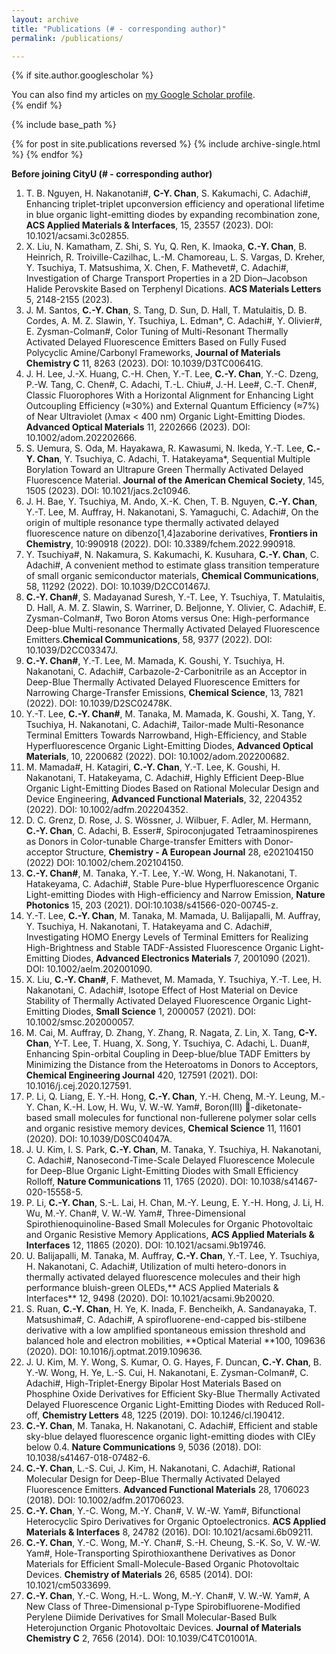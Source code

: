 ```yaml
---
layout: archive
title: "Publications (# - corresponding author)"
permalink: /publications/

---
```


{% if site.author.googlescholar %}
  <div class="wordwrap">You can also find my articles on <a href="{{site.author.googlescholar}}">my Google Scholar profile</a>.</div>
{% endif %}

{% include base_path %}

{% for post in site.publications reversed %}
  {% include archive-single.html %}
{% endfor %}


 **Before joining CityU (# - corresponding author)**
1.	T. B. Nguyen, H. Nakanotani#, **C-Y. Chan**, S. Kakumachi, C. Adachi#, Enhancing triplet-triplet upconversion efficiency and operational lifetime in blue organic light-emitting diodes by expanding recombination zone, **ACS Applied Materials & Interfaces**, 15, 23557 (2023). DOI: 10.1021/acsami.3c02855.
2.	X. Liu, N. Kamatham, Z. Shi, S. Yu, Q. Ren, K. Imaoka, **C.-Y. Chan**, B. Heinrich, R. Troiville-Cazilhac, L.-M. Chamoreau, L. S. Vargas, D. Kreher, Y. Tsuchiya, T. Matsushima, X. Chen, F. Mathevet#, C. Adachi#, Investigation of Charge Transport Properties in a 2D Dion–Jacobson Halide Perovskite Based on Terphenyl Dications. **ACS Materials Letters** 5, 2148-2155 (2023).
3.	J. M.  Santos, **C.-Y. Chan**, S. Tang, D. Sun, D. Hall, T. Matulaitis, D. B. Cordes, A. M. Z. Slawin, Y. Tsuchiya, L. Edman*, C. Adachi#, Y. Olivier#, E. Zysman-Colman#, Color Tuning of Multi-Resonant Thermally Activated Delayed Fluorescence Emitters Based on Fully Fused Polycyclic Amine/Carbonyl Frameworks, **Journal of Materials Chemistry C** 11, 8263 (2023). DOI: 10.1039/D3TC00641G.
4.	J. H. Lee, J.-X. Huang, C.-H. Chen, Y.-T. Lee, **C.-Y. Chan**, Y.-C. Dzeng, P.-W. Tang, C. Chen#, C. Adachi, T.-L. Chiu#, J.-H. Lee#, C.-T. Chen#, Classic Fluorophores With a Horizontal Alignment for Enhancing Light Outcoupling Efficiency (≈30%) and External Quantum Efficiency (≈7%) of Near Ultraviolet (λmax < 400 nm) Organic Light-Emitting Diodes. **Advanced Optical Materials** 11, 2202666 (2023). DOI: 10.1002/adom.202202666.
5.	S. Uemura, S. Oda, M. Hayakawa, R. Kawasumi, N. Ikeda, Y.-T. Lee, **C.-Y. Chan**, Y. Tsuchiya, C. Adachi, T. Hatakeyama*, Sequential Multiple Borylation Toward an Ultrapure Green Thermally Activated Delayed Fluorescence Material. **Journal of the American Chemical Society**, 145, 1505 (2023). DOI: 10.1021/jacs.2c10946.
6.	J. H. Bae, Y. Tsuchiya, M. Ando, X.-K. Chen, T. B. Nguyen, **C.-Y. Chan**, Y.-T. Lee, M. Auffray, H. Nakanotani, S. Yamaguchi, C. Adachi#, On the origin of multiple resonance type thermally activated delayed fluorescence nature on dibenzo[1,4]azaborine derivatives, **Frontiers in Chemistry**, 10:990918 (2022). DOI: 10.3389/fchem.2022.990918.
7.	Y. Tsuchiya#, N. Nakamura, S. Kakumachi, K. Kusuhara, **C.-Y. Chan**, C. Adachi#, A convenient method to estimate glass transition temperature of small organic semiconductor materials, **Chemical Communications**, 58, 11292 (2022). DOI: 10.1039/D2CC01467J.
8.	**C.-Y. Chan#**, S. Madayanad Suresh, Y.-T. Lee, Y. Tsuchiya, T. Matulaitis, D. Hall, A. M. Z. Slawin, S. Warriner, D. Beljonne, Y. Olivier, C. Adachi#, E. Zysman-Colman#, Two Boron Atoms versus One: High-performance Deep-blue Multi-resonance Thermally Activated Delayed Fluorescence Emitters.**Chemical Communications**, 58, 9377 (2022). DOI: 10.1039/D2CC03347J.
9.	**C.-Y. Chan#**, Y.-T. Lee, M. Mamada, K. Goushi, Y. Tsuchiya, H. Nakanotani, C. Adachi#, Carbazole-2-Carbonitrile as an Acceptor in Deep-Blue Thermally Activated Delayed Fluorescence Emitters for Narrowing Charge-Transfer Emissions, **Chemical Science**, 13, 7821 (2022). DOI: 10.1039/D2SC02478K.
10.	Y.-T. Lee, **C.-Y. Chan#**, M. Tanaka, M. Mamada, K. Goushi, X. Tang, Y. Tsuchiya, H. Nakanotani, C. Adachi#, Tailor-made Multi-Resonance Terminal Emitters Towards Narrowband, High-Efficiency, and Stable Hyperfluorescence Organic Light-Emitting Diodes, **Advanced Optical Materials**, 10, 2200682 (2022). DOI: 10.1002/adom.202200682.
11.	M. Mamada#, H. Katagiri, **C.-Y. Chan**, Y.-T. Lee, K. Goushi, H. Nakanotani, T. Hatakeyama, C. Adachi#, Highly Efficient Deep-Blue Organic Light-Emitting Diodes Based on Rational Molecular Design and Device Engineering, **Advanced Functional Materials**, 32, 2204352 (2022). DOI: 10.1002/adfm.202204352.
12.	D. C. Grenz, D. Rose, J. S. Wössner, J. Wilbuer, F. Adler, M. Hermann, **C.-Y. Chan**, C. Adachi, B. Esser#, Spiroconjugated Tetraaminospirenes as Donors in Color-tunable Charge-transfer Emitters with Donor-acceptor Structure, **Chemistry - A European Journal** 28, e202104150 (2022) DOI: 10.1002/chem.202104150.
13.	**C.-Y. Chan#**, M. Tanaka, Y.-T. Lee, Y.-W. Wong, H. Nakanotani, T. Hatakeyama, C. Adachi#, Stable Pure-blue Hyperfluorescence Organic Light-emitting Diodes with High-efficiency and Narrow Emission, **Nature Photonics** 15, 203 (2021). DOI:10.1038/s41566-020-00745-z.
14.	Y.-T. Lee, **C.-Y. Chan**, M. Tanaka, M. Mamada, U. Balijapalli, M. Auffray, Y. Tsuchiya, H. Nakanotani, T. Hatakeyama and C. Adachi#, Investigating HOMO Energy Levels of Terminal Emitters for Realizing High-Brightness and Stable TADF-Assisted Fluorescence Organic Light-Emitting Diodes, **Advanced Electronics Materials** 7, 2001090 (2021). DOI: 10.1002/aelm.202001090.
15.	X. Liu, **C.-Y. Chan#**, F. Mathevet, M. Mamada, Y. Tsuchiya, Y.-T. Lee, H. Nakanotani, C. Adachi#, Isotope Effect of Host Material on Device Stability of Thermally Activated Delayed Fluorescence Organic Light-Emitting Diodes, **Small Science** 1, 2000057 (2021). DOI: 10.1002/smsc.202000057.
16.	M. Cai, M. Auffray, D. Zhang, Y. Zhang, R. Nagata, Z. Lin, X. Tang, **C-Y. Chan**, Y-T. Lee, T. Huang, X. Song, Y. Tsuchiya, C. Adachi, L. Duan#, Enhancing Spin-orbital Coupling in Deep-blue/blue TADF Emitters by Minimizing the Distance from the Heteroatoms in Donors to Acceptors, **Chemical Engineering Journal** 420, 127591 (2021). DOI: 10.1016/j.cej.2020.127591.
17.	P. Li, Q. Liang, E. Y.-H. Hong, **C.-Y. Chan**, Y.-H. Cheng, M.-Y. Leung, M.-Y. Chan, K.-H. Low, H. Wu, V. W.-W. Yam#, Boron(III) -diketonate-based small molecules for functional non-fullerene polymer solar cells and organic resistive memory devices, **Chemical Science** 11, 11601 (2020). DOI: 10.1039/D0SC04047A.
18.	J. U. Kim, I. S. Park, **C.-Y. Chan**, M. Tanaka, Y. Tsuchiya, H. Nakanotani, C. Adachi#, Nanosecond-Time-Scale Delayed Fluorescence Molecule for Deep-Blue Organic Light-Emitting Diodes with Small Efficiency Rolloff, **Nature Communications** 11, 1765 (2020). DOI: 10.1038/s41467-020-15558-5.
19.	P. Li, **C.-Y. Chan**, S.-L. Lai, H. Chan, M.-Y. Leung, E. Y.-H. Hong, J. Li, H. Wu, M.-Y. Chan#, V. W.-W. Yam#, Three-Dimensional Spirothienoquinoline-Based Small Molecules for Organic Photovoltaic and Organic Resistive Memory Applications, **ACS Applied Materials & Interfaces** 12, 11865 (2020). DOI: 10.1021/acsami.9b19746.
20.	U. Balijapalli, M. Tanaka, M. Auffray, **C.-Y. Chan**, Y.-T. Lee, Y. Tsuchiya, H. Nakanotani, C. Adachi#, Utilization of multi hetero-donors in thermally activated delayed fluorescence molecules and their high performance bluish-green OLEDs,** ACS Applied Materials & Interfaces** 12, 9498 (2020). DOI: 10.1021/acsami.9b20020.
21.	S. Ruan, **C.-Y. Chan**, H. Ye, K. Inada, F. Bencheikh, A. Sandanayaka, T. Matsushima#, C. Adachi#, A spirofluorene-end-capped bis-stilbene derivative with a low amplified spontaneous emission threshold and balanced hole and electron mobilities, **Optical Material **100, 109636 (2020). DOI: 10.1016/j.optmat.2019.109636.
22.	J. U. Kim, M. Y. Wong, S. Kumar, O. G. Hayes, F. Duncan, **C.-Y. Chan**, B. Y.-W. Wong, H. Ye, L.-S. Cui, H. Nakanotani, E. Zysman-Colman#, C. Adachi#, High-Triplet-Energy Bipolar Host Materials Based on Phosphine Oxide Derivatives for Efficient Sky-Blue Thermally Activated Delayed Fluorescence Organic Light-Emitting Diodes with Reduced Roll-off, **Chemistry Letters** 48, 1225 (2019). DOI: 10.1246/cl.190412.
23.	**C.-Y. Chan**, M. Tanaka, H. Nakanotani, C. Adachi#, Efficient and stable sky-blue delayed fluorescence organic light-emitting diodes with CIEy below 0.4. **Nature Communications** 9, 5036 (2018). DOI: 10.1038/s41467-018-07482-6.
24.	**C.-Y. Chan**, L.-S. Cui, J. Kim, H. Nakanotani, C. Adachi#, Rational Molecular Design for Deep-Blue Thermally Activated Delayed Fluorescence Emitters. **Advanced Functional Materials** 28, 1706023 (2018). DOI: 10.1002/adfm.201706023.
25.	**C.-Y. Chan**, Y.-C. Wong, M.-Y. Chan#, V. W.-W. Yam#, Bifunctional Heterocyclic Spiro Derivatives for Organic Optoelectronics. **ACS Applied Materials & Interfaces** 8, 24782 (2016). DOI: 10.1021/acsami.6b09211.
26.	**C.-Y. Chan**, Y.-C. Wong, M.-Y. Chan#, S.-H. Cheung, S.-K. So, V. W.-W. Yam#, Hole-Transporting Spirothioxanthene Derivatives as Donor Materials for Efficient Small-Molecule-Based Organic Photovoltaic Devices. **Chemistry of Materials** 26, 6585 (2014). DOI: 10.1021/cm5033699.
27.	**C.-Y. Chan**, Y.-C. Wong, H.-L. Wong, M.-Y. Chan#, V. W.-W. Yam#, A New Class of Three-Dimensional p-Type Spirobifluorene-Modified Perylene Diimide Derivatives for Small Molecular-Based Bulk Heterojunction Organic Photovoltaic Devices. **Journal of Materials Chemistry C** 2, 7656 (2014). DOI: 10.1039/C4TC01001A.
